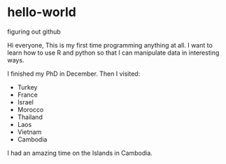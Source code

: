 # hello-world
figuring out github
 
Hi everyone, 
This is my first time programming anything at all. I want to learn how to use R and python so that I can manipulate data in interesting ways.

I finished my PhD in December. Then I visited:
* Turkey
* France
* Israel
* Morocco
* Thailand
* Laos
* Vietnam
* Cambodia

I had an amazing time on the Islands in Cambodia.
